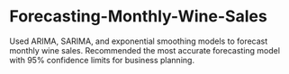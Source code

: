 # Forecasting-Monthly-Wine-Sales
Used ARIMA, SARIMA, and exponential smoothing models to forecast monthly wine sales. Recommended the most accurate forecasting model with 95% confidence limits for business planning.
